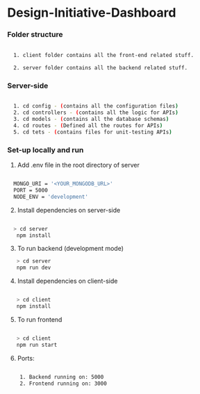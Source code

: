 # Design-Initiative-Dashboard


### Folder structure

```sh
  
  1. client folder contains all the front-end related stuff.

  2. server folder contains all the backend related stuff.

```

### Server-side 

```sh

  1. cd config - (contains all the configuration files)
  2. cd controllers - (contains all the logic for APIs)
  3. cd models - (contains all the database schemas)
  4. cd routes - (Defined all the routes for APIs)
  5. cd tets - (contains files for unit-testing APIs)

```

### Set-up locally and run

1. Add .env file in the root directory of server

```sh

  MONGO_URI = '<YOUR_MONGODB_URL>'
  PORT = 5000
  NODE_ENV = 'development'

```
2. Install dependencies on server-side

```sh

  > cd server
   npm install

```
3. To run backend (development mode)

```sh
   > cd server
   npm run dev

```
4. Install dependencies on client-side

```sh

   > cd client
   npm install

```

5. To run frontend

```sh

   > cd client
   npm run start

```

6. Ports:

```sh

    1. Backend running on: 5000
    2. Frontend running on: 3000

```
